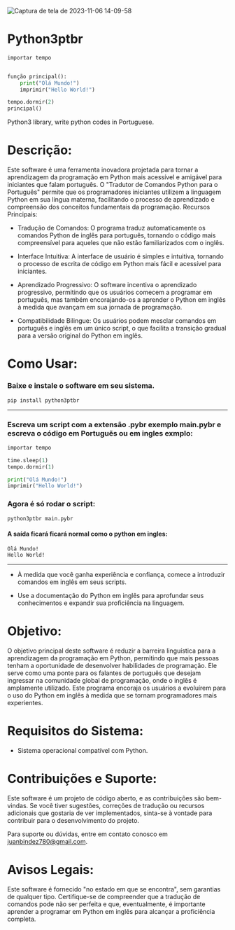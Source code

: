 

![Captura de tela de 2023-11-06 14-09-58](https://github.com/Python3-ptbr/python3-ptbr/assets/79322362/c106b617-887d-46bb-86f8-fcb3f2c84012)

# Python3ptbr

```python
importar tempo


função principal():
    print("Olá Mundo!")
    imprimir("Hello World!")

tempo.dormir(2)
principal()

```

Python3 library, write python codes in Portuguese.

# Descrição:

Este software é uma ferramenta inovadora projetada para tornar a aprendizagem da programação em Python mais acessível e amigável para iniciantes que falam português. O "Tradutor de Comandos Python para o Português" permite que os programadores iniciantes utilizem a linguagem Python em sua língua materna, facilitando o processo de aprendizado e compreensão dos conceitos fundamentais da programação.
Recursos Principais:

- Tradução de Comandos: O programa traduz automaticamente os comandos Python de inglês para português, tornando o código mais compreensível para aqueles que não estão familiarizados com o inglês.

- Interface Intuitiva: A interface de usuário é simples e intuitiva, tornando o processo de escrita de código em Python mais fácil e acessível para iniciantes.

- Aprendizado Progressivo: O software incentiva o aprendizado progressivo, permitindo que os usuários comecem a programar em português, mas também encorajando-os a aprender o Python em inglês à medida que avançam em sua jornada de programação.

- Compatibilidade Bilingue: Os usuários podem mesclar comandos em português e inglês em um único script, o que facilita a transição gradual para a versão original do Python em inglês.

# Como Usar:

### Baixe e instale o software em seu sistema.

    pip install python3ptbr

----------

### Escreva um script com a extensão .pybr exemplo main.pybr e escreva o código em Portuguẽs ou em ingles exmplo:

```python
importar tempo

time.sleep(1)
tempo.dormir(1)

print("Olá Mundo!")
imprimir("Hello World!")

```

### Agora é só rodar o script:

    python3ptbr main.pybr

#### A saída ficará ficará normal como o python em ingles:

    Olá Mundo!
    Hello World!

----------

- À medida que você ganha experiência e confiança, comece a introduzir comandos em inglês em seus scripts.

- Use a documentação do Python em inglês para aprofundar seus conhecimentos e expandir sua proficiência na linguagem.

# Objetivo:

O objetivo principal deste software é reduzir a barreira linguística para a aprendizagem da programação em Python, permitindo que mais pessoas tenham a oportunidade de desenvolver habilidades de programação. Ele serve como uma ponte para os falantes de português que desejam ingressar na comunidade global de programação, onde o inglês é amplamente utilizado. Este programa encoraja os usuários a evoluírem para o uso do Python em inglês à medida que se tornam programadores mais experientes.

# Requisitos do Sistema:

- Sistema operacional compatível com Python.

# Contribuições e Suporte:

Este software é um projeto de código aberto, e as contribuições são bem-vindas. Se você tiver sugestões, correções de tradução ou recursos adicionais que gostaria de ver implementados, sinta-se à vontade para contribuir para o desenvolvimento do projeto.

Para suporte ou dúvidas, entre em contato conosco em juanbindez780@gmail.com.

# Avisos Legais:

Este software é fornecido "no estado em que se encontra", sem garantias de qualquer tipo. Certifique-se de compreender que a tradução de comandos pode não ser perfeita e que, eventualmente, é importante aprender a programar em Python em inglês para alcançar a proficiência completa.
